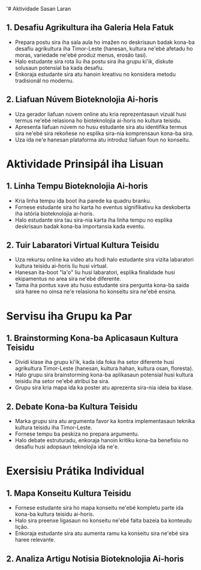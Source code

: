 '# Aktividade Sasan Laran

## 1. Desafiu Agrikultura iha Galeria Hela Fatuk

- Prepara postu sira iha sala aula ho imažen no deskrisaun badak kona-ba desafiu agrikultura iha Timor-Leste (hanesan, kultura ne'ebé afetadu ho moras, variedade ne'ebé produz menus, erosão tasi).
- Halo estudante sira rota liu iha postu sira iha grupu ki'ik, diskute solusaun potensial ba kada desafiu.
- Enkoraja estudante sira atu hanoin kreativu no konsidera metodu tradisionál no modernu.

## 2. Liafuan Núvem Bioteknolojia Ai-horis

- Uza gerador liafuan núvem online atu kria reprezentasaun vizuál husi termus ne'ebé relasiona ho bioteknolojia ai-horis no kultura teisidu.
- Apresenta liafuan núvem no husu estudante sira atu identifika termus sira ne'ebé sira rekoñese no esplika sira-nia komprensaun kona-ba sira.
- Uza ida ne'e hanesan plataforma atu introduz liafuan foun no konseitu.

# Aktividade Prinsipál iha Lisuan

## 1. Linha Tempu Bioteknolojia Ai-horis

- Kria linha tempu ida boot iha parede ka quadru branku.
- Fornese estudante sira ho karta ho eventus signifikativu ka deskoberta iha istória bioteknolojia ai-horis.
- Halo estudante sira tau sira-nia karta iha linha tempu no esplika deskrisaun badak kona-ba importansia kada eventu.

## 2. Tuir Labaratori Virtual Kultura Teisidu

- Uza rekursu online ka video atu hodi halo estudante sira vizita labaratori kultura teisidu ai-horis liu husi virtual.
- Hanesan ita-boot "la'o" liu husi labaratori, esplika finalidade husi ekipamentus no area sira ne'ebé diferente.
- Tama iha pontus xave atu husu estudante sira pergunta kona-ba saida sira haree no oinsa ne'e relasiona ho konseitu sira ne'ebé ensina.

# Servisu iha Grupu ka Par

## 1. Brainstorming Kona-ba Aplicasaun Kultura Teisidu

- Dividi klase iha grupu ki'ik, kada ida foka iha setor diferente husi agrikultura Timor-Leste (hanesan, kultura hahan, kultura osan, floresta).
- Halo grupu sira brainstorming kona-ba aplikasaun potensial husi kultura teisidu iha setor ne'ebé atribui ba sira.
- Grupu sira kria mapa ida ka poster atu aprezenta sira-nia ideia ba klase.

## 2. Debate Kona-ba Kultura Teisidu

- Marka grupu sira atu argumenta favor ka kontra implementasaun teknika kultura teisidu iha Timor-Leste.
- Fornese tempu ba peskiza no prepara argumentu.
- Halo debate estruturadu, enkoraja hanoin kritiku kona-ba benefisiu no desafiu husi adopsaun teknolojia ida ne'e.

# Exersisiu Prátika Individual

## 1. Mapa Konseitu Kultura Teisidu

- Fornese estudante sira ho mapa konseitu ne'ebé kompletu parte ida kona-ba kultura teisidu ai-horis.
- Halo sira preenxe ligasaun no konseitu ne'ebé falta bazeia ba konteudu lição.
- Enkoraja estudante sira atu aumenta ramu ka konseitu sira ne'ebé sira haree relevante.

## 2. Analiza Artigu Notisia Bioteknolojia Ai-horis
